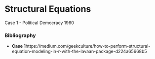 # Structural Equations

<p> Case 1 - Political Democracy 1960</p>

<h3>Bibliography</h3>
<ul>
  <li><strong>Case 1</strong>https://medium.com/geekculture/how-to-perform-structural-equation-modeling-in-r-with-the-lavaan-package-d224a65668b5</li>
</ul>
